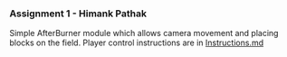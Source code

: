### Assignment 1 - Himank Pathak

Simple AfterBurner module which allows camera movement
and placing blocks on the field.
Player control instructions are in [Instructions.md](Instructions.md)
